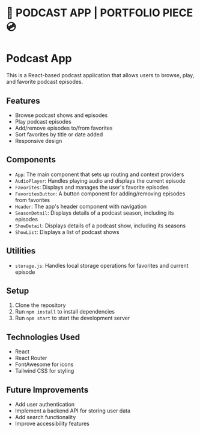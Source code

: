 # 🎵 PODCAST APP | PORTFOLIO PIECE 💿
# Podcast App

This is a React-based podcast application that allows users to browse, play, and favorite podcast episodes.

## Features

- Browse podcast shows and episodes
- Play podcast episodes
- Add/remove episodes to/from favorites
- Sort favorites by title or date added
- Responsive design

## Components

- `App`: The main component that sets up routing and context providers
- `AudioPlayer`: Handles playing audio and displays the current episode
- `Favorites`: Displays and manages the user's favorite episodes
- `FavoritesButton`: A button component for adding/removing episodes from favorites
- `Header`: The app's header component with navigation
- `SeasonDetail`: Displays details of a podcast season, including its episodes
- `ShowDetail`: Displays details of a podcast show, including its seasons
- `ShowList`: Displays a list of podcast shows

## Utilities

- `storage.js`: Handles local storage operations for favorites and current episode

## Setup

1. Clone the repository
2. Run `npm install` to install dependencies
3. Run `npm start` to start the development server

## Technologies Used

- React
- React Router
- FontAwesome for icons
- Tailwind CSS for styling

## Future Improvements

- Add user authentication
- Implement a backend API for storing user data
- Add search functionality
- Improve accessibility features
